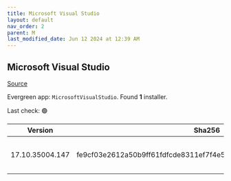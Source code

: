 ```yaml
---
title: Microsoft Visual Studio
layout: default
nav_order: 2
parent: M
last_modified_date: Jun 12 2024 at 12:39 AM
---
```


## Microsoft Visual Studio

[Source](https://visualstudio.microsoft.com/)

Evergreen app: `MicrosoftVisualStudio`. Found **1** installer.

Last check: 🟢

| Version         | Sha256                                                           | Size    | URI                                                                                                                                                                                                                                                                                                                                                      |
| --------------- | ---------------------------------------------------------------- | ------- | -------------------------------------------------------------------------------------------------------------------------------------------------------------------------------------------------------------------------------------------------------------------------------------------------------------------------------------------------------- |
| 17.10.35004.147 | fe9cf03e2612a50b9ff61fdfcde8311ef7f4e5e000b5b18195d7d1a3107ebbee | 4005344 | [https://download.visualstudio.microsoft.com/download/pr/f6850a76-835b-4992-ad3c-23d083df6841/fe9cf03e2612a50b9ff61fdfcde8311ef7f4e5e000b5b18195d7d1a3107ebbee/vs_Setup.exe](https://download.visualstudio.microsoft.com/download/pr/f6850a76-835b-4992-ad3c-23d083df6841/fe9cf03e2612a50b9ff61fdfcde8311ef7f4e5e000b5b18195d7d1a3107ebbee/vs_Setup.exe) |
